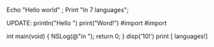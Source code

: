 Echo "Hello world" ;
Print "In 7 languages";

UPDATE: 
println("Hello ")
print("Word!")
#import 
#import 
 
int main(void)
{
    NSLog(@"in
");
    return 0;
}
disp('10!')
print [ languages!]
